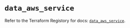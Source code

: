 # `data_aws_service`

Refer to the Terraform Registory for docs: [`data_aws_service`](https://registry.terraform.io/providers/hashicorp/aws/5.13.1/docs/data-sources/service).
